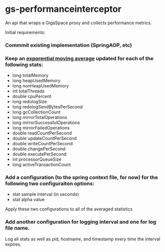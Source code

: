 gs-performanceinterceptor
=========================

An api that wraps a GigaSpace proxy and collects performance metrics.

Initial requirements:

### Commmit existing implementation (SpringAOP, etc) 

### Keep an [exporential moving average](http://stackoverflow.com/questions/9200874/implementing-exponential-moving-average-in-java) updated for each of the following stats:

- long totalMemory
- long heapUsedMemory
- long nonHeapUsedMemory
- int totalThreads
- double cpuPercent
- long redologSize
- long redologSendBytesPerSecond
- long gcCollectionCount
- long mirrorTotalOperations
- long mirrorSuccessfulOperations
- long mirrorFailedOperations
- double readCountPerSecond
- double updateCountPerSecond
- double writeCountPerSecond
- double changePerSecond
- double executePerSecond
- int processorQueueSize
- long activeTransactionCount

### Add a configuration (to the spring context file, for now) for the following two configuraiton options: 

- stat sample interval (in seconds)
- stat alpha value 

Apply these two configurations to all of the averaged statistics

### Add another configuration for logging interval and one for log file name.

Log all stats as well as pid, hostname, and timestamp every time the interval expires.

